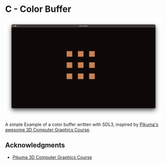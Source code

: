 
# C - Color Buffer
<div class="center">
    <img src="./assets/screenshot.png" alt="Screenshot"/>
</div>

A simple Example of a color buffer written with SDL3, inspired by [Pikuma's awesome 3D Computer Graphics Course](https://pikuma.com/courses/learn-3d-computer-graphics-programming).

## Acknowledgments
- [Pikuma 3D Computer Graphics Course](https://pikuma.com/courses/learn-3d-computer-graphics-programming)


